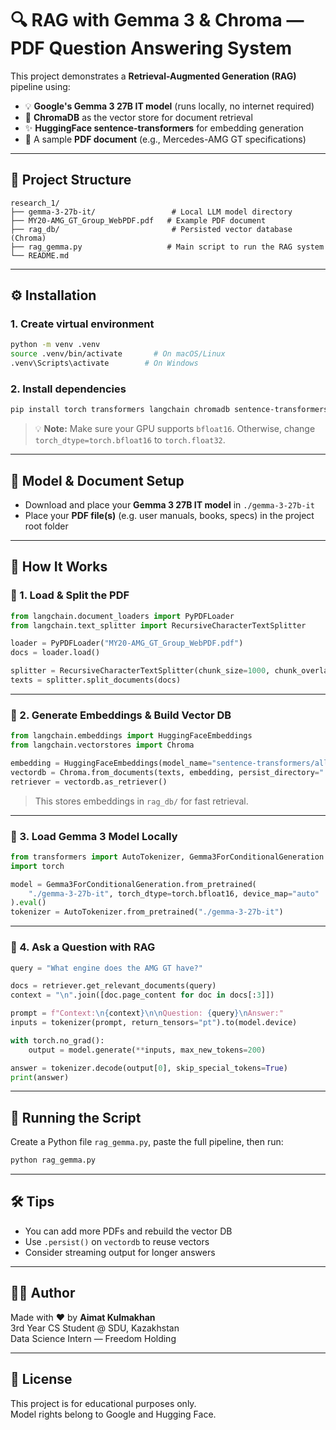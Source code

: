 # 🔍 RAG with Gemma 3 & Chroma — PDF Question Answering System

This project demonstrates a **Retrieval-Augmented Generation (RAG)** pipeline using:

- 💡 **Google's Gemma 3 27B IT model** (runs locally, no internet required)  
- 🧠 **ChromaDB** as the vector store for document retrieval  
- ✨ **HuggingFace sentence-transformers** for embedding generation  
- 📄 A sample **PDF document** (e.g., Mercedes-AMG GT specifications)  

---

## 📁 Project Structure

```
research_1/
├── gemma-3-27b-it/                 # Local LLM model directory
├── MY20-AMG_GT_Group_WebPDF.pdf   # Example PDF document
├── rag_db/                         # Persisted vector database (Chroma)
├── rag_gemma.py                   # Main script to run the RAG system
└── README.md
```

---

## ⚙️ Installation

### 1. Create virtual environment

```bash
python -m venv .venv
source .venv/bin/activate       # On macOS/Linux
.venv\Scripts\activate        # On Windows
```

### 2. Install dependencies

```bash
pip install torch transformers langchain chromadb sentence-transformers
```

> 💡 **Note:** Make sure your GPU supports `bfloat16`. Otherwise, change `torch_dtype=torch.bfloat16` to `torch.float32`.

---

## 💾 Model & Document Setup

- Download and place your **Gemma 3 27B IT model** in `./gemma-3-27b-it`  
- Place your **PDF file(s)** (e.g. user manuals, books, specs) in the project root folder

---

## 🧠 How It Works

### 📄 1. Load & Split the PDF

```python
from langchain.document_loaders import PyPDFLoader
from langchain.text_splitter import RecursiveCharacterTextSplitter

loader = PyPDFLoader("MY20-AMG_GT_Group_WebPDF.pdf")
docs = loader.load()

splitter = RecursiveCharacterTextSplitter(chunk_size=1000, chunk_overlap=100)
texts = splitter.split_documents(docs)
```

---

### 🧬 2. Generate Embeddings & Build Vector DB

```python
from langchain.embeddings import HuggingFaceEmbeddings
from langchain.vectorstores import Chroma

embedding = HuggingFaceEmbeddings(model_name="sentence-transformers/all-MiniLM-L6-v2")
vectordb = Chroma.from_documents(texts, embedding, persist_directory="./rag_db")
retriever = vectordb.as_retriever()
```

> This stores embeddings in `rag_db/` for fast retrieval.

---

### 🤖 3. Load Gemma 3 Model Locally

```python
from transformers import AutoTokenizer, Gemma3ForConditionalGeneration
import torch

model = Gemma3ForConditionalGeneration.from_pretrained(
    "./gemma-3-27b-it", torch_dtype=torch.bfloat16, device_map="auto"
).eval()
tokenizer = AutoTokenizer.from_pretrained("./gemma-3-27b-it")
```

---

### 💬 4. Ask a Question with RAG

```python
query = "What engine does the AMG GT have?"

docs = retriever.get_relevant_documents(query)
context = "\n".join([doc.page_content for doc in docs[:3]])

prompt = f"Context:\n{context}\n\nQuestion: {query}\nAnswer:"
inputs = tokenizer(prompt, return_tensors="pt").to(model.device)

with torch.no_grad():
    output = model.generate(**inputs, max_new_tokens=200)

answer = tokenizer.decode(output[0], skip_special_tokens=True)
print(answer)
```

---

## 🧪 Running the Script

Create a Python file `rag_gemma.py`, paste the full pipeline, then run:

```bash
python rag_gemma.py
```

---

## 🛠️ Tips

- You can add more PDFs and rebuild the vector DB  
- Use `.persist()` on `vectordb` to reuse vectors  
- Consider streaming output for longer answers

---

## 🙋‍♂️ Author

Made with ❤️ by **Aimat Kulmakhan**  
3rd Year CS Student @ SDU, Kazakhstan  
Data Science Intern — Freedom Holding

---

## 📜 License

This project is for educational purposes only.  
Model rights belong to Google and Hugging Face.
